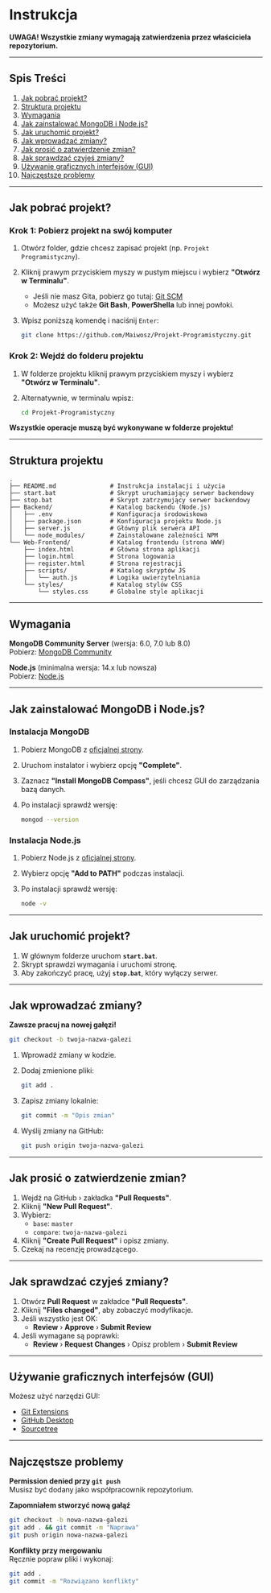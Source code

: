 # Instrukcja

**UWAGA! Wszystkie zmiany wymagają zatwierdzenia przez właściciela repozytorium.**

---

## Spis Treści
1. [Jak pobrać projekt?](#jak-pobrać-projekt)
2. [Struktura projektu](#struktura-projektu)
3. [Wymagania](#wymagania)
4. [Jak zainstalować MongoDB i Node.js?](#jak-zainstalować-mongodb-i-nodejs)
5. [Jak uruchomić projekt?](#jak-uruchomić-projekt)
6. [Jak wprowadzać zmiany?](#jak-wprowadzać-zmiany)
7. [Jak prosić o zatwierdzenie zmian?](#jak-prosić-o-zatwierdzenie-zmian)
8. [Jak sprawdzać czyjeś zmiany?](#jak-sprawdzać-czyjeś-zmiany)
9. [Używanie graficznych interfejsów (GUI)](#używanie-graficznych-interfejsów-gui)
10. [Najczęstsze problemy](#najczęstsze-problemy)

---

## Jak pobrać projekt?

### Krok 1: Pobierz projekt na swój komputer

1. Otwórz folder, gdzie chcesz zapisać projekt (np. `Projekt Programistyczny`).
2. Kliknij prawym przyciskiem myszy w pustym miejscu i wybierz **"Otwórz w Terminalu"**.
   - Jeśli nie masz Gita, pobierz go tutaj: [Git SCM](https://git-scm.com/downloads)
   - Możesz użyć także **Git Bash**, **PowerShella** lub innej powłoki.
3. Wpisz poniższą komendę i naciśnij `Enter`:

   ```sh
   git clone https://github.com/Maiwosz/Projekt-Programistyczny.git
   ```

### Krok 2: Wejdź do folderu projektu

1. W folderze projektu kliknij prawym przyciskiem myszy i wybierz **"Otwórz w Terminalu"**.
2. Alternatywnie, w terminalu wpisz:

   ```sh
   cd Projekt-Programistyczny
   ```

**Wszystkie operacje muszą być wykonywane w folderze projektu!**

---

## Struktura projektu

```
.
├── README.md               # Instrukcja instalacji i użycia
├── start.bat               # Skrypt uruchamiający serwer backendowy
├── stop.bat                # Skrypt zatrzymujący serwer backendowy
├── Backend/                # Katalog backendu (Node.js)
│   ├── .env                # Konfiguracja środowiskowa
│   ├── package.json        # Konfiguracja projektu Node.js
│   ├── server.js           # Główny plik serwera API
│   └── node_modules/       # Zainstalowane zależności NPM
└── Web-Frontend/           # Katalog frontendu (strona WWW)
    ├── index.html          # Główna strona aplikacji
    ├── login.html          # Strona logowania
    ├── register.html       # Strona rejestracji
    ├── scripts/            # Katalog skryptów JS
    │   └── auth.js         # Logika uwierzytelniania
    └── styles/             # Katalog stylów CSS
        └── styles.css      # Globalne style aplikacji
```

---

## Wymagania

**MongoDB Community Server** (wersja: 6.0, 7.0 lub 8.0)  
Pobierz: [MongoDB Community](https://www.mongodb.com/try/download/community)

**Node.js** (minimalna wersja: 14.x lub nowsza)  
Pobierz: [Node.js](https://nodejs.org/)

---

## Jak zainstalować MongoDB i Node.js?

### Instalacja MongoDB

1. Pobierz MongoDB z [oficjalnej strony](https://www.mongodb.com/try/download/community).
2. Uruchom instalator i wybierz opcję **"Complete"**.
3. Zaznacz **"Install MongoDB Compass"**, jeśli chcesz GUI do zarządzania bazą danych.
4. Po instalacji sprawdź wersję:

   ```sh
   mongod --version
   ```

### Instalacja Node.js

1. Pobierz Node.js z [oficjalnej strony](https://nodejs.org/).
2. Wybierz opcję **"Add to PATH"** podczas instalacji.
3. Po instalacji sprawdź wersję:

   ```sh
   node -v
   ```

---

## Jak uruchomić projekt?

1. W głównym folderze uruchom **`start.bat`**.
2. Skrypt sprawdzi wymagania i uruchomi stronę.
3. Aby zakończyć pracę, użyj **`stop.bat`**, który wyłączy serwer.

---

## Jak wprowadzać zmiany?

**Zawsze pracuj na nowej gałęzi!**

```sh
git checkout -b twoja-nazwa-galezi
```

1. Wprowadź zmiany w kodzie.
2. Dodaj zmienione pliki:

   ```sh
   git add .
   ```

3. Zapisz zmiany lokalnie:

   ```sh
   git commit -m "Opis zmian"
   ```

4. Wyślij zmiany na GitHub:

   ```sh
   git push origin twoja-nazwa-galezi
   ```

---

## Jak prosić o zatwierdzenie zmian?

1. Wejdź na GitHub › zakładka **"Pull Requests"**.
2. Kliknij **"New Pull Request"**.
3. Wybierz:
   - `base`: `master`
   - `compare`: `twoja-nazwa-galezi`
4. Kliknij **"Create Pull Request"** i opisz zmiany.
5. Czekaj na recenzję prowadzącego.

---

## Jak sprawdzać czyjeś zmiany?

1. Otwórz **Pull Request** w zakładce **"Pull Requests"**.
2. Kliknij **"Files changed"**, aby zobaczyć modyfikacje.
3. Jeśli wszystko jest OK:
   - **Review** › **Approve** › **Submit Review**
4. Jeśli wymagane są poprawki:
   - **Review** › **Request Changes** › Opisz problem › **Submit Review**

---

## Używanie graficznych interfejsów (GUI)

Możesz użyć narzędzi GUI:
- [Git Extensions](https://gitextensions.github.io/)
- [GitHub Desktop](https://desktop.github.com/)
- [Sourcetree](https://www.sourcetreeapp.com/)

---

## Najczęstsze problemy

**Permission denied przy `git push`**  
Musisz być dodany jako współpracownik repozytorium.

**Zapomniałem stworzyć nową gałąź**  
```sh
git checkout -b nowa-nazwa-galezi
git add . && git commit -m "Naprawa"
git push origin nowa-nazwa-galezi
```

**Konflikty przy mergowaniu**  
Ręcznie popraw pliki i wykonaj:
```sh
git add .
git commit -m "Rozwiązano konflikty"
